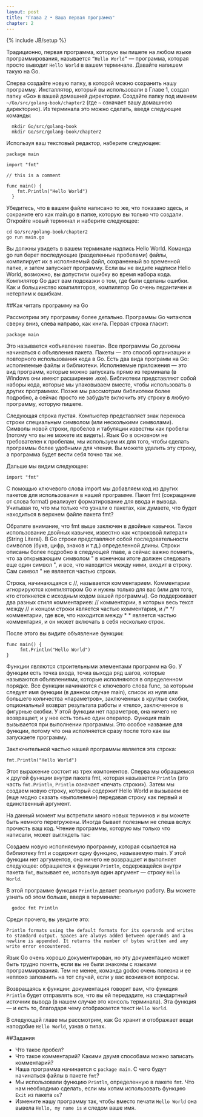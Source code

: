 ```yaml
---
layout: post
title: "Глава 2 • Ваша первая программа"
chapter: 2
---
```

{% include JB/setup %}

Традиционно, первая программа, которую вы пишете на любом языке программирования, называется `“Hello World”` — программа, которая просто выводит `Hello World` в вашем терминале. Давайте напишем такую на Go.

Сперва создайте новую папку, в которой можно сохранить нашу программу. Инсталлятор, который вы использовали в Главе 1, создал папку «Go» в вашей домашней директории. Создайте папку под именем `~/Go/src/golang-book/chapter2` (где `~` означает вашу домашнюю директорию). Из терминала это можно сделать, введя следующие команды:

```
  mkdir Go/src/golang-book
  mkdir Go/src/golang-book/chapter2
```

Используя ваш текстовый редактор, наберите следующее:

    package main

    import "fmt"

    // this is a comment

    func main() {
        fmt.Println("Hello World")
      }

Убедитесь, что в вашем файле написано то же, что показано здесь, и сохраните его как main.go в папке, которую вы только что создали. Откройте новый терминал и наберите следующее:

```
cd Go/src/golang-book/chapter2
go run main.go
```

Вы должны увидеть в вашем терминале надпись Hello World. Команда go run берет последующие (разделенные пробелами) файлы, компилирует их в исполняемый файл, сохраненный во временной папке, и затем запускает программу. Если вы не видите надписи Hello World, возможно, вы допустили ошибку во время набора кода. Компилятор Go даст вам подсказки о том, где были сделаны ошибки. Как и большинство компиляторов, компилятор Go очень педантичен и нетерпим к ошибкам.

##Как читать программу на Go

Рассмотрим эту программу более детально. Программы Go читаются сверху вниз, слева направо, как книга. Первая строка гласит:

    package main

Это называется «объявление пакета». Все программы Go должны начинаться с объявления пакета. Пакеты — это способ организации и повторного использования кода в Go. Есть два вида программ на Go: исполняемые файлы и библиотеки. Исполняемые приложения — это вид программ, которые можно запускать прямо из терминала (в Windows они имеют расширение .exe).  Библиотеки представляют собой наборы кода, которые мы упаковываем вместе, чтобы использовать в других программах. Позже мы рассмотрим библиотеки более подробно, а сейчас просто не забудьте включить эту строку в любую программу, которую пишете.

Следующая строка пустая. Компьютер представляет знак переноса строки специальным символом (или несколькими символами). Символы новой строки, пробелов и табуляции известны как пробелы (потому что вы не можете их видеть). Язык Go в основном не требователен к пробелам, мы используем их для того, чтобы сделать программы более удобными для чтения. Вы можете удалить эту строку, а программа будет вести себя точно так же.

Дальше мы видим следующее:

    import "fmt"

С помощью ключевого слова import мы добавляем код из других пакетов для использования в нашей программе. Пакет fmt (сокращение от слова format) реализует форматирование для ввода и вывода. Учитывая то, что мы только что узнали о пакетах, как думаете, что будет находиться в верхнем файле пакета fmt?

Обратите внимание, что fmt выше заключен в двойные кавычки. Такое использование двойных кавычек, известно как «строковой литерал» (String Literal). В Go строки представляют собой  последовательности символов (букв, цифр, знаков и т.д.) определенной длины. Строки описаны более подробно в следующей главе, а сейчас важно помнить, что за открывающим символом " в конечном итоге должен следовать еще один символ ", и все, что находится между ними, входит в строку. Сам символ " не является частью строки.

Строка, начинающаяся с //, называется комментарием. Комментарии игнорируются компилятором Go и нужны только для вас (или для того, кто столкнется с исходным кодом вашей программы).  Go поддерживает два разных стиля комментариев: // комментарии, в которых весь текст между // и концом строки является частью комментария, и /* */ комментарии, где все, что находится между * * является частью комментария, и он может включать в себя несколько строк.

После этого вы видите объявление функции:

    func main() {
         fmt.Println("Hello World")
    }

Функции являются строительными элементами программ на Go. У функции есть точка входа, точка выхода ряд шагов, которые называются объявлениями, которые исполняются в определенном порядке. Все функции начинаются с ключевого слова func, за которым следует имя функции (в данном случае main), список из нуля или большего количества «параметров», заключенных в круглые скобки, опциональный возврат результата работы и «тело», заключенное в фигурные скобки. У этой функции нет параметров, она ничего не возвращает, и у нее есть только один оператор.  Функция main вызывается при выполнении программы. Это особое название для функции, потому что она исполняется сразу после того как вы запускаете программу.

Заключительной частью нашей программы является эта строка:

    fmt.Println("Hello World")

Этот выражение состоит из трех компонентов. Сперва мы обращаемся к другой функции внутри пакета fmt, которая называется `Println` (это часть `fmt.Println`, `Println` означает «печать строки»). Затем мы создаем новую строку, который содержит Hello World и вызываем ее (еще модно сказать «выполняем») передавая строку как первый и единственный аргумент.

На данный момент мы встретили много новых терминов и вы можете быть немного перегружены. Иногда бывает полезным не спеша вслух прочесть ваш код. Чтение программы, которую мы только что написали, может выглядеть так:

Создаем новую исполняемую программу, которая ссылается на библиотеку fmt и содержит одну функцию, называемую main. У этой функции нет аргументов, она ничего не возвращает и выполняет следующее: обращается к функции `Println`, содержащейся внутри пакета `fmt`, вызывает ее, используя один аргумент — строку `Hello World`.

В этой программе функция `Println` делает реальную работу. Вы можете узнать об этом больше, введя в терминале:

```
  godoc fmt Println
```

Среди прочего, вы увидите это:

    Println formats using the default formats for its operands and writes to standard output. Spaces are always added between operands and a newline is appended. It returns the number of bytes written and any write error encountered.

Язык Go очень хорошо документирован, но эту документацию может быть трудно понять, если вы не были знакомы с языками программирования. Тем не менее, команда godoc очень полезна и ее неплохо запомнить на тот случай, если у вас возникают вопросы.

Возвращаясь к функции: документация говорит вам, что функция `Println` будет отправлять все, что вы ей передадите, на стандартный источник вывода (в нашем случае это консоль терминала). Эта функция — и есть то, благодаря чему отображается текст `Hello World`.

В следующей главе мы рассмотрим, как Go хранит и отображает вещи наподобие `Hello World`, узнав о типах.

##Задания

* Что такое прoбел?
* Что такое кoмментарий? Какими двумя способами можно записать комментарий?
* Наша программа начинается с `package main`. С чего будут начинаться файлы в пакете `fmt`?
* Мы использовали функцию `Println`, определенную в пакете `fmt`. Что нам необходимо сделать, если мы хотим использовать функцию `Exit` из пакета `os`?
* Измените нашу программу так, чтобы вместо печати `Hello World` она вывела `Hello, my name is` и следом ваше имя.

